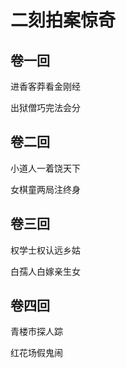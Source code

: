 # 二刻拍案惊奇

## 卷一回

进香客莽看金刚经

出狱僧巧完法会分

## 卷二回

小道人一着饶天下

女棋童两局注终身

## 卷三回

权学士权认远乡姑

白孺人白嫁亲生女

## 卷四回

青楼市探人踪

红花场假鬼闹

